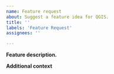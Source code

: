 ```yaml
---
name: Feature request
about: Suggest a feature idea for QGIS.
title: ''
labels: 'Feature Request'
assignees: ''

---
```


**Feature description.**
<!-- A clear and concise description of what you want to happen. Ex. QGIS would rock even more if [...] -->


**Additional context**
<!-- Add any other context or screenshots about the feature request here. Open source is community driven, please consider a way to support this work either by hiring developers, supporting the QGIS project, find someone to submit a pull request.
If the change required is important, you should consider writing a [QGIS Enhancement Proposal](https://github.com/qgis/QGIS-Enhancement-Proposals/issues) (QEP) or hiring someone to, and announce your work on the lists. -->
